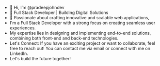 - 👋 Hi, I’m @pradeepjohndev
- 👋 Full Stack Developer | Building Digital Solutions
- 🚀 Passionate about crafting innovative and scalable web applications,
- I'm a Full Stack Developer with a strong focus on creating seamless user experiences.
- My expertise lies in designing and implementing end-to-end solutions, combining both front-end and back-end technologies.
- Let's Connect: If you have an exciting project or want to collaborate, feel free to reach out! You can contact me via email or connect with me on LinkedIn.
- Let's build the future together!
